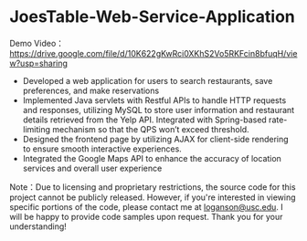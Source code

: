# JoesTable-Web-Service-Application
Demo Video： https://drive.google.com/file/d/10K622gKwRci0XKhS2Vo5RKFcin8bfuqH/view?usp=sharing
- Developed a web application for users to search restaurants, save preferences, and make reservations 
- Implemented Java servlets with Restful APIs to handle HTTP requests and responses, utilizing MySQL to store user information and restaurant details retrieved from the Yelp API. Integrated with Spring-based rate-limiting mechanism so that the QPS won’t exceed threshold.
- Designed the frontend page by utilizing AJAX for client-side rendering to ensure smooth interactive experiences.
- Integrated the Google Maps API to enhance the accuracy of location services and overall user experience

Note：Due to licensing and proprietary restrictions, the source code for this project cannot be publicly released. However, if you're interested in viewing specific portions of the code, please contact me at loganson@usc.edu. I will be happy to provide code samples upon request. Thank you for your understanding!




